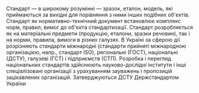 Стандарт — в широкому розумінні — зразок, еталон, модель, які приймаються за вихідні для порівняння з ними інших подібних об'єктів. Стандарт як нормативно-технічний документ встановлює комплекс норм, правил, вимог до об'єкта стандартизації. Стандарт розробляється як на матеріальні предмети (продукцію, еталони, зразки речовин), так і на норми, правила, вимоги в різних галузях. В Україні за сферою дії розрізняють стандарти міжнародні (стандарти прийняті міжнародною організацією, напр., стандарт ІSО), регіональні (ГОСТ), національні (ДСТУ), галузеві (ГСТ) і підприємств (СТП). Розробка і перегляд національних стандартів здійснюють науково-дослідні інститути і інші спеціалізовані організації з урахуванням зауважень і пропозицій зацікавлених організацій. Затверджуються ДСТУ Держстандартом України